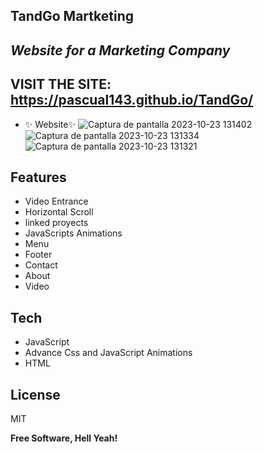 ## TandGo Martketing
## _Website for a Marketing Company_

## VISIT THE SITE: https://pascual143.github.io/TandGo/
- ✨ Website✨
 ![Captura de pantalla 2023-10-23 131402](https://github.com/pascual143/TandGo/assets/46532433/6827a51f-8bf5-4761-b572-6035491914c1)
![Captura de pantalla 2023-10-23 131334](https://github.com/pascual143/TandGo/assets/46532433/6af3b8aa-fdc0-4ffd-9e17-04055dcb2782)
![Captura de pantalla 2023-10-23 131321](https://github.com/pascual143/TandGo/assets/46532433/a12fb732-bf97-4a68-ad3c-66c191ebdd85)


## Features

- Video Entrance
- Horizontal Scroll
- linked proyects
- JavaScripts Animations
- Menu
- Footer
- Contact
- About
- Video



## Tech


- JavaScript
- Advance Css and JavaScript Animations
- HTML



## License

MIT

**Free Software, Hell Yeah!**
